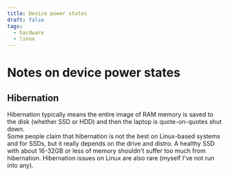 ```yaml
---
title: Device power states
draft: false
tags:
  - hardware
  - linux
---
```


# Notes on device power states

## Hibernation

Hibernation typically means the entire image of RAM memory is saved to the disk (whether SSD or HDD) and then the laptop is quote-on-quotes shut down.\
Some people claim that hibernation is not the best on Linux-based systems and for SSDs, but it really depends on the drive and distro. A healthy SSD with about 16-32GB or less of memory shouldn't suffer too much from hibernation. Hibernation issues on Linux are also rare (myself I've not run into any).

